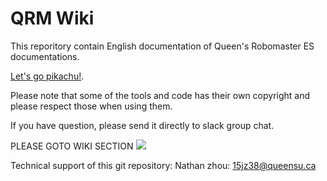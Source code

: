 # QRM Wiki
This reporitory contain English documentation of Queen's Robomaster ES documentations. 

 [Let's go pikachu!](https://github.com/sikaxn/QRMWiki/wiki).

Please note that some of the tools and code has their own copyright and please respect those when using them.

If you have question, please send it directly to slack group chat.

PLEASE GOTO WIKI SECTION
![](https://github.com/sikaxn/QRMWiki/blob/master/IMG/robomaster.png)


Technical support of this git repository: Nathan zhou: 15jz38@queensu.ca

